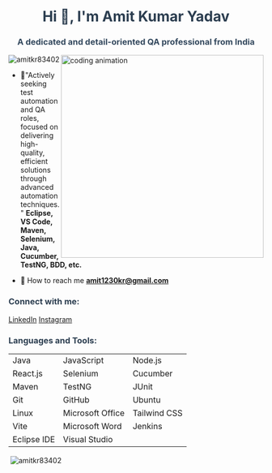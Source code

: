 <h1 align="center" style="color: #2c3e50;">Hi 👋, I'm Amit Kumar Yadav</h1>
<h3 align="center" style="color: #34495e;">A dedicated and detail-oriented QA professional from India</h3>

<img align="right" alt="coding animation" width="400" src="https://i.pinimg.com/originals/fb/c6/f3/fbc6f31bd3b84159470b973aca7e0f97.gif">

<p align="left"> <img src="https://komarev.com/ghpvc/?username=amitkr83402&label=Profile%20views&color=0e75b6&style=flat" alt="amitkr83402" /> </p>

- 🔭"Actively seeking test automation and QA roles, focused on delivering high-quality, efficient solutions through advanced automation techniques." **Eclipse, VS Code, Maven, Selenium, Java, Cucumber, TestNG, BDD, etc.**

- 👯 How to reach me **amit1230kr@gmail.com**

<h3 align="left" style="color: #2c3e50;">Connect with me:</h3>
<p align="left">
  <a href="https://www.linkedin.com/in/amit-kumar-yadav-048b082a6" target="blank">LinkedIn</a>
  <a href="https://www.instagram.com/yaduvanshi_amit___/profilecard/?igsh=mwfooxjnzhlocjqxyg==" target="blank">Instagram</a>
</p>

<h3 align="left" style="color: #2c3e50;">Languages and Tools:</h3>
<table>
  <tr>
    <td>Java</td>
    <td>JavaScript</td>
    <td>Node.js</td>
  </tr>
  <tr>
    <td>React.js</td>
    <td>Selenium</td>
    <td>Cucumber</td>
  </tr>
  <tr>
    <td>Maven</td>
    <td>TestNG</td>
    <td>JUnit</td>
  </tr>
  <tr>
    <td>Git</td>
    <td>GitHub</td>
    <td>Ubuntu</td>
  </tr>
  <tr>
    <td>Linux</td>
    <td>Microsoft Office</td>
    <td>Tailwind CSS</td>
  </tr>
  <tr>
    <td>Vite</td>
    <td>Microsoft Word</td>
    <td>Jenkins</td>
  </tr>
  <tr>
    <td>Eclipse IDE</td>
    <td>Visual Studio</td>
    <td></td>
  </tr>
</table>

<p>&nbsp;<img align="center" src="https://github-readme-stats.vercel.app/api?username=amitkr83402&show_icons=true&locale=en" alt="amitkr83402" /></p>


